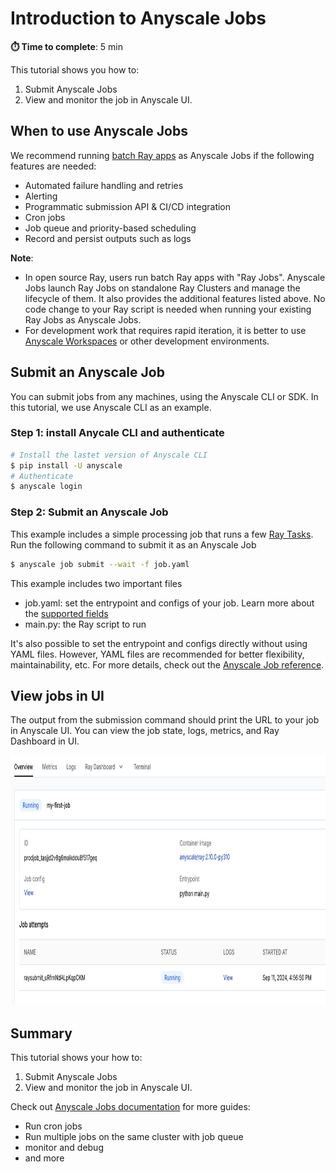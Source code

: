# Introduction to Anyscale Jobs

**⏱️ Time to complete**: 5 min

This tutorial shows you how to:

1. Submit Anyscale Jobs
2. View and monitor the job in Anyscale UI.

## When to use Anyscale Jobs

We recommend running [batch Ray apps](https://docs.ray.io/en/latest/cluster/running-applications/job-submission/index.html) as Anyscale Jobs if the following features are needed: 
- Automated failure handling and retries
- Alerting
- Programmatic submission API & CI/CD integration
- Cron jobs
- Job queue and priority-based scheduling
- Record and persist outputs such as logs


**Note**: 
- In open source Ray, users run batch Ray apps with "Ray Jobs". Anyscale Jobs launch Ray Jobs on standalone Ray Clusters and manage the lifecycle of them. It also provides the additional features listed above. No code change to your Ray script is needed when running your existing Ray Jobs as Anyscale Jobs.
- For development work that requires rapid iteration, it is better to use [Anyscale Workspaces](https://docs.anyscale.com/platform/workspaces/) or other development environments.


## Submit an Anyscale Job

You can submit jobs from any machines, using the Anyscale CLI or SDK. In this tutorial, we use Anyscale CLI as an example. 

### Step 1: install Anycale CLI and authenticate
```bash
# Install the lastet version of Anyscale CLI
$ pip install -U anyscale
# Authenticate
$ anyscale login
```

### Step 2: Submit an Anyscale Job
This example includes a simple processing job that runs a few [Ray Tasks](https://docs.ray.io/en/latest/ray-core/key-concepts.html#tasks). Run the following command to submit it as an Anyscale Job

```bash
$ anyscale job submit --wait -f job.yaml
```
This example includes two important files
- job.yaml: set the entrypoint and configs of your job. Learn more about the [supported fields](https://docs.anyscale.com/reference/job-api#jobconfig)
- main.py: the Ray script to run

 It's also possible to set the entrypoint and configs directly without using YAML files. However, YAML files are recommended for better flexibility, maintainability, etc. For more details, check out the [Anyscale Job reference](https://docs.anyscale.com/reference/job-api).


## View jobs in UI

The output from the submission command should print the URL to your job in Anyscale UI. You can view the job state, logs, metrics, and Ray Dashboard in UI.

<img src="assets/anyscale-job.png" height=400px>


## Summary

This tutorial shows your how to:
1. Submit Anyscale Jobs
2. View and monitor the job in Anyscale UI.

Check out [Anyscale Jobs documentation](https://docs.anyscale.com/platform/jobs/) for more guides:
- Run cron jobs
- Run multiple jobs on the same cluster with job queue
- monitor and debug
- and more